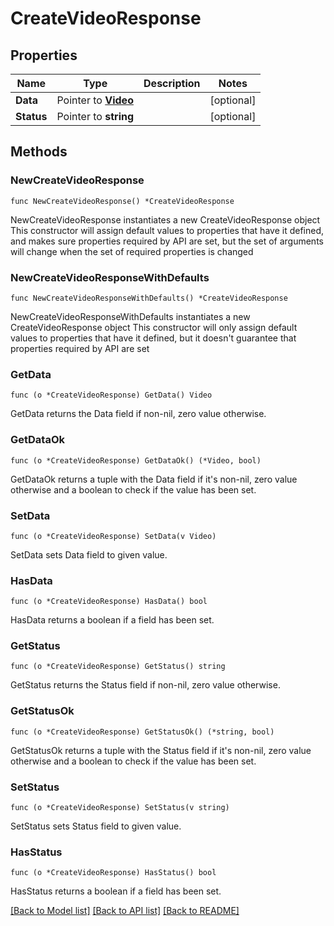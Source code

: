 # CreateVideoResponse

## Properties

Name | Type | Description | Notes
------------ | ------------- | ------------- | -------------
**Data** | Pointer to [**Video**](Video.md) |  | [optional] 
**Status** | Pointer to **string** |  | [optional] 

## Methods

### NewCreateVideoResponse

`func NewCreateVideoResponse() *CreateVideoResponse`

NewCreateVideoResponse instantiates a new CreateVideoResponse object
This constructor will assign default values to properties that have it defined,
and makes sure properties required by API are set, but the set of arguments
will change when the set of required properties is changed

### NewCreateVideoResponseWithDefaults

`func NewCreateVideoResponseWithDefaults() *CreateVideoResponse`

NewCreateVideoResponseWithDefaults instantiates a new CreateVideoResponse object
This constructor will only assign default values to properties that have it defined,
but it doesn't guarantee that properties required by API are set

### GetData

`func (o *CreateVideoResponse) GetData() Video`

GetData returns the Data field if non-nil, zero value otherwise.

### GetDataOk

`func (o *CreateVideoResponse) GetDataOk() (*Video, bool)`

GetDataOk returns a tuple with the Data field if it's non-nil, zero value otherwise
and a boolean to check if the value has been set.

### SetData

`func (o *CreateVideoResponse) SetData(v Video)`

SetData sets Data field to given value.

### HasData

`func (o *CreateVideoResponse) HasData() bool`

HasData returns a boolean if a field has been set.

### GetStatus

`func (o *CreateVideoResponse) GetStatus() string`

GetStatus returns the Status field if non-nil, zero value otherwise.

### GetStatusOk

`func (o *CreateVideoResponse) GetStatusOk() (*string, bool)`

GetStatusOk returns a tuple with the Status field if it's non-nil, zero value otherwise
and a boolean to check if the value has been set.

### SetStatus

`func (o *CreateVideoResponse) SetStatus(v string)`

SetStatus sets Status field to given value.

### HasStatus

`func (o *CreateVideoResponse) HasStatus() bool`

HasStatus returns a boolean if a field has been set.


[[Back to Model list]](../README.md#documentation-for-models) [[Back to API list]](../README.md#documentation-for-api-endpoints) [[Back to README]](../README.md)


